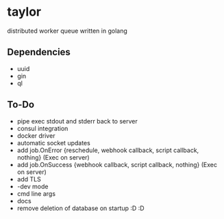 # taylor
distributed worker queue written in golang

## Dependencies

- uuid
- gin
- ql

## To-Do

- pipe exec stdout and stderr back to server
- consul integration
- docker driver
- automatic socket updates
- add job.OnError {reschedule, webhook callback, script callback, nothing} (Exec on server)
- add job.OnSuccess {webhook callback, script callback, nothing} (Exec on server)
- add TLS
- -dev mode
- cmd line args
- docs
- remove deletion of database on startup :D :D
